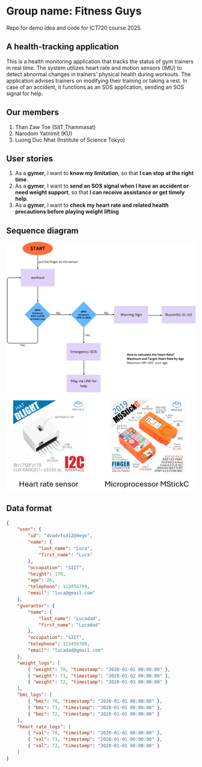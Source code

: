 # Group name: Fitness Guys
Repo for demo idea and code for ICT720 course 2025.

## A health-tracking application
This is a health monitoring application that tracks the status of gym trainers in real time. The system utilizes heart rate and motion sensors (IMU) to detect abnormal changes in trainers' physical health during workouts. The application advises trainers on modifying their training or taking a rest. In case of an accident, it functions as an SOS application, sending an SOS signal for help.

## Our members
1. Than Zaw Toe (SIIT,Thammasat)
2. Narodom Yatnimit (KU)
3. Luong Duc Nhat (Institute of Science Tokyo)

## User stories
1. As a **gymer**, I want to **know my limitation**, so that **I can stop at the right time**.
2. As a  **gymer**, I want to  **send an SOS signal when I have an accident or need weight support**, so that  **I can receive assistance or get timely help**.
3. As a **gymer**, I want to **check my heart rate and related health precautions before playing weight lifting**


## Sequence diagram
![Flowchart of the application](images/flow_chart.png)
![Hardware lists](images/hw.png)

## Data format
```json
{
    "user": {
        "id": "dvadvfsd12@4egv",
        "name": {
            "last_name": "Luca",
            "first_name": "Luca"
        },
        "occupation": "SIIT",
        "height": 170,
        "age": 26,
        "telephone": 123456789,
        "email": "luca@gmail.com"
    },
    "guarantor": {
        "name": {
            "last_name": "Lucadad",
            "first_name": "Lucadad"
        },
        "occupation": "SIIT",
        "telephone": 123456789,
        "email": "lucadad@gmail.com"
    },
    "weight_logs": [
        { "weight": 70, "timestamp": "2020-01-01 00:00:00" },
        { "weight": 71, "timestamp": "2020-01-02 00:00:00" },
        { "weight": 72, "timestamp": "2020-01-03 00:00:00" }
    ],
    "bmi_logs": [
        { "bmi": 70, "timestamp": "2020-01-01 00:00:00" },
        { "bmi": 71, "timestamp": "2020-01-01 00:00:00" },
        { "bmi": 72, "timestamp": "2020-01-01 00:00:00" }
    ],
    "heart_rate_logs": [
        { "val": 70, "timestamp": "2020-01-01 00:00:00" },
        { "val": 71, "timestamp": "2020-01-01 00:00:00" },
        { "val": 72, "timestamp": "2020-01-01 00:00:00" }
    ]
}
```